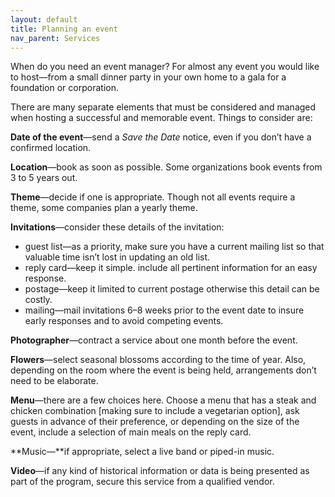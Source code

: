 ```yaml
---
layout: default
title: Planning an event
nav_parent: Services
---
```

When do you need an event manager? For almost any event you would like to host—from a small dinner party in your own home to a gala for a foundation or corporation.

There are many separate elements that must be considered and managed when hosting a successful and memorable event. Things to consider are:

**Date of the event**—send a _Save the Date_ notice, even if you don’t have a confirmed location.

**Location**—book as soon as possible. Some organizations book events from 3 to 5 years out.

**Theme**—decide if one is appropriate. Though not all events require a theme, some companies plan a yearly theme.

**Invitations**—consider these details of the invitation:

- guest list—as a priority, make sure you have a current mailing list so that valuable time isn’t lost in updating an old list.
- reply card—keep it simple. include all pertinent information for an easy response.
- postage—keep it limited to current postage otherwise this detail can be costly.
- mailing—mail invitations 6–8 weeks prior to the event date to insure early responses and to avoid competing events.

**Photographer**—contract a service about one month before the event.

**Flowers**—select seasonal blossoms according to the time of year. Also, depending on the room where the event is being held, arrangements don’t need to be elaborate.

**Menu**—there are a few choices here. Choose a menu that has a steak and chicken combination [making sure to include a vegetarian option], ask guests in advance of their preference, or depending on the size of the event, include a selection of main meals on the reply card.

**Music—**if appropriate, select a live band or piped-in music.

**Video**—if any kind of historical information or data is being presented as part of the program, secure this service from a qualified vendor.
